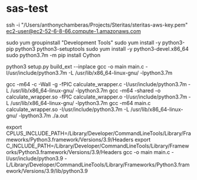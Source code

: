 # sas-test

ssh -i "/Users/anthonychamberas/Projects/Steritas/steritas-aws-key.pem" ec2-user@ec2-52-6-8-66.compute-1.amazonaws.com

sudo yum groupinstall "Development Tools"
sudo yum install -y python3-pip python3 python3-setuptools
sudo yum install -y python3-devel.x86_64
sudo python3.7m -m pip install Cython

python3 setup.py build_ext --inplace
gcc -o main main.c -I/usr/include/python3.7m -L /usr/lib/x86_64-linux-gnu/ -lpython3.7m

gcc -m64 -c -Wall -g -fPIC calculate_wrapper.c -I/usr/include/python3.7m -L /usr/lib/x86_64-linux-gnu/ -lpython3.7m
gcc -m64 -shared -o calculate_wrapper.so -fPIC calculate_wrapper.o -I/usr/include/python3.7m -L /usr/lib/x86_64-linux-gnu/ -lpython3.7m
gcc -m64 main.c calculate_wrapper.so -I/usr/include/python3.7m -L /usr/lib/x86_64-linux-gnu/ -lpython3.7m
./a.out

export CPLUS_INCLUDE_PATH=/Library/Developer/CommandLineTools/Library/Frameworks/Python3.framework/Versions/3.9/Headers
export C_INCLUDE_PATH=/Library/Developer/CommandLineTools/Library/Frameworks/Python3.framework/Versions/3.9/Headers
gcc -o main main.c -I/usr/include/python3.9 -L/Library/Developer/CommandLineTools/Library/Frameworks/Python3.framework/Versions/3.9/lib/python3.9

